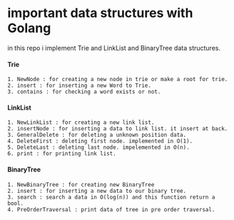 # important data structures with Golang

in this repo i implement Trie and LinkList and BinaryTree data structures.

#### Trie
```
1. NewNode : for creating a new node in trie or make a root for trie.
2. insert : for inserting a new Word to Trie. 
3. contains : for checking a word exists or not.

```

#### LinkList
```
1. NewLinkList : for creating a new link list.
2. insertNode : for inserting a data to link list. it insert at back.
3. GeneralDelete : for deleting a unknown position data.
4. DeleteFirst : deleting first node. implemented in O(1).
5. DeleteLast : deleting last node. impelemented in O(n).
6. print : for printing link list.
```

#### BinaryTree
```
1. NewBinaryTree : for creating new BinaryTree
2. insert : for inserting a new data to our binary tree.
3. search : search a data in O(log(n)) and this function return a bool.
4. PreOrderTraversal : print data of tree in pre order traversal.
```